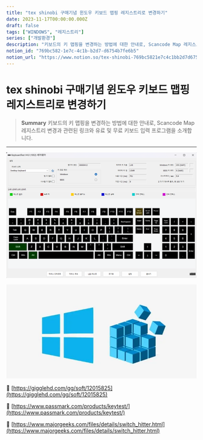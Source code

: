 ```yaml
---
title: "tex shinobi 구매기념 윈도우 키보드 맵핑 레지스트리로 변경하기"
date: 2023-11-17T00:00:00.000Z
draft: false
tags: ["WINDOWS", "레지스트리"]
series: ["개발환경"]
description: "키보드의 키 맵핑을 변경하는 방법에 대한 안내로, Scancode Map 레지스트리 변경과 관련된 링크와 유료 및 무료 키보드 입력 프로그램을 소개합니다."
notion_id: "769bc582-1e7c-4c1b-b2d7-d6754b7fe6b5"
notion_url: "https://www.notion.so/tex-shinobi-769bc5821e7c4c1bb2d7d6754b7fe6b5"
---
```


# tex shinobi 구매기념 윈도우 키보드 맵핑 레지스트리로 변경하기

> **Summary**
> 키보드의 키 맵핑을 변경하는 방법에 대한 안내로, Scancode Map 레지스트리 변경과 관련된 링크와 유료 및 무료 키보드 입력 프로그램을 소개합니다.

---

![Image](image_110b474b44ca.png)

![Image](image_a9050a609826.png)


🔗 [https://gigglehd.com/gg/soft/12015825](https://gigglehd.com/gg/soft/12015825)

🔗 [https://www.passmark.com/products/keytest/](https://www.passmark.com/products/keytest/)

🔗 [https://www.majorgeeks.com/files/details/switch_hitter.html](https://www.majorgeeks.com/files/details/switch_hitter.html)

